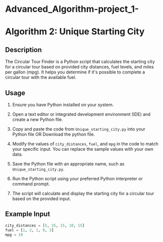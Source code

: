 # Advanced_Algorithm-project_1-
# Algorithm 2: Unique Starting City

## Description
The Circular Tour Finder is a Python script that calculates the starting city for a circular tour based on provided city distances, fuel levels, and miles per gallon (mpg). It helps you determine if it's possible to complete a circular tour with the available fuel.

## Usage
1. Ensure you have Python installed on your system.

2. Open a text editor or integrated development environment (IDE) and create a new Python file.

3. Copy and paste the code from `Unique_starting_city.py` into your Python file OR Download the python file.

4. Modify the values of `city_distances`, `fuel`, and `mpg` in the code to match your specific input. You can replace the sample values with your own data.

5. Save the Python file with an appropriate name, such as `Unique_starting_city.py`.

6. Run the Python script using your preferred Python interpreter or command prompt.

7. The script will calculate and display the starting city for a circular tour based on the provided input.

## Example Input
```python
city_distances = [5, 25, 15, 10, 15]
fuel = [1, 2, 1, 0, 3]
mpg = 10
